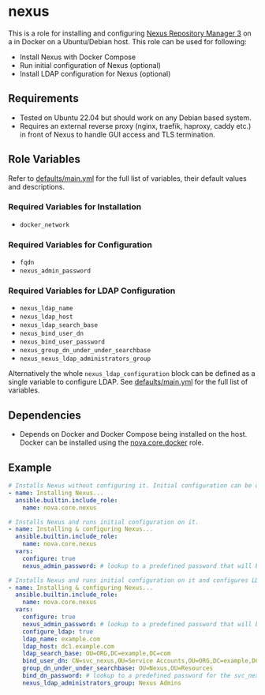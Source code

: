 # nexus

This is a role for installing and configuring [Nexus Repository Manager 3](https://help.sonatype.com/repomanager3) on a in Docker on a Ubuntu/Debian host. This role can be used for following:

- Install Nexus with Docker Compose
- Run initial configuration of Nexus (optional)
- Install LDAP configuration for Nexus (optional)

## Requirements

- Tested on Ubuntu 22.04 but should work on any Debian based system.
- Requires an external reverse proxy (nginx, traefik, haproxy, caddy etc.) in front of Nexus to handle GUI access and TLS termination.

## Role Variables

Refer to [defaults/main.yml](https://github.com/novateams/nova.core/blob/main/nova/core/roles/nexus/defaults/main.yml) for the full list of variables, their default values and descriptions.

### Required Variables for Installation

- `docker_network`

### Required Variables for Configuration

- `fqdn`
- `nexus_admin_password`

### Required Variables for LDAP Configuration

- `nexus_ldap_name`
- `nexus_ldap_host`
- `nexus_ldap_search_base`
- `nexus_bind_user_dn`
- `nexus_bind_user_password`
- `nexus_group_dn_under_under_searchbase`
- `nexus_nexus_ldap_administrators_group`

Alternatively the whole `nexus_ldap_configuration` block can be defined as a single variable to configure LDAP. See [defaults/main.yml](https://github.com/novateams/nova.core/blob/main/nova/core/roles/nexus/defaults/main.yml) for the full list of variables.

## Dependencies

- Depends on Docker and Docker Compose being installed on the host. Docker can be installed using the [nova.core.docker](https://github.com/novateams/nova.core/tree/main/nova/core/roles/docker) role.

## Example

```yaml
# Installs Nexus without configuring it. Initial configuration can be done manually from the web GUI.
- name: Installing Nexus...
  ansible.builtin.include_role:
    name: nova.core.nexus

# Installs Nexus and runs initial configuration on it.
- name: Installing & configuring Nexus...
  ansible.builtin.include_role:
    name: nova.core.nexus
  vars:
    configure: true
    nexus_admin_password: # lookup to a predefined password that will be applied to the admin user on first run

# Installs Nexus and runs initial configuration on it and configures LDAP.
- name: Installing & configuring Nexus...
  ansible.builtin.include_role:
    name: nova.core.nexus
  vars:
    configure: true
    nexus_admin_password: # lookup to a predefined password that will be applied to the admin user on first run
    configure_ldap: true
    ldap_name: example.com
    ldap_host: dc1.example.com
    ldap_search_base: OU=ORG,DC=example,DC=com
    bind_user_dn: CN=svc_nexus,OU=Service Accounts,OU=ORG,DC=example,DC=com
    group_dn_under_under_searchbase: OU=Nexus,OU=Resources
    bind_dn_password: # lookup to a predefined password for the svc_nexus user
    nexus_ldap_administrators_group: Nexus Admins
```
